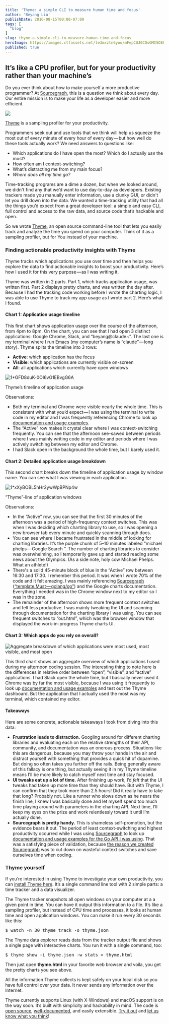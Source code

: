 ```yaml
---
title: 'Thyme: a simple CLI to measure human time and focus'
author: 'Beyang Liu'
publishDate: 2016-08-15T00:00-07:00
tags: [
  "blog"
]
slug: thyme-a-simple-cli-to-measure-human-time-and-focus
heroImage: https://images.ctfassets.net/le3mxztn6yoo/mFepCUJ0COsGMISO8OQ6S/e3e5697bf8ee1f00c5425a32f9b373c3/1_2v_gWy792Wru6O1MiookSA.png
published: true
---
```




## It’s like a CPU profiler, but for your productivity rather than your machine’s

Do you ever think about how to make yourself a more productive programmer? At [Sourcegraph](https://sourcegraph.com), this is a question we think about every day. Our entire mission is to make your life as a developer easier and more efficient.

![](https://cdn-images-1.medium.com/max/800/1*2v_gWy792Wru6O1MiookSA.png)

<a href='https://github.com/sourcegraph/thyme'>Thyme</a> is a sampling profiler for your productivity.

Programmers seek out and use tools that we think will help us squeeze the most out of every minute of every hour of every day — but how well do these tools actually work? We need answers to questions like:

*   Which applications do I have open the most? Which do I actually _use_ the most?
*   How often am I context-switching?
*   What’s distracting me from my main focus?
*   _Where does all my time go?_

Time-tracking programs are a dime a dozen, but when we looked around, we didn't find any that we’d want to use day-to-day as developers. Existing trackers made you manually enter information, use a clunky GUI, or didn't let you drill down into the data. We wanted a time-tracking utility that had all the things you’d expect from a great developer tool: a simple and easy CLI, full control and access to the raw data, and source code that’s hackable and open.

So we wrote [Thyme](https://sourcegraph.com/github.com/sourcegraph/thyme), an open source command-line tool that lets you easily track and analyze the time you spend on your computer. Think of it as a sampling profiler, but for You instead of your machine.

### Finding actionable productivity insights with Thyme

Thyme tracks which applications you use over time and then helps you explore the data to find actionable insights to boost your productivity. Here’s how I used it for this very purpose — as I was writing it.

Thyme was written in 2 parts. Part 1, which tracks application usage, was written first. Part 2 displays pretty charts, and was written the day after. Because I had the tracking code working before I wrote the charting logic, I was able to use Thyme to track my app usage as I wrote part 2\. Here’s what I found.

#### Chart 1: Application usage timeline

This first chart shows application usage over the course of the afternoon, from 4pm to 8pm. On the chart, you can see that I had open 3 distinct applications: Google Chrome, Slack, and “beyang@claude~”. The last one is my terminal where I run Emacs (my computer’s name is “claude” — long story). Thyme splits the timeline into 3 rows:

*   **Active**: which application has the focus
*   **Visible**: which applications are currently visible on-screen
*   **All**: all applications which currently have open windows

![1*GFD8duK-0OI6vG1EBvgG6A](//images.contentful.com/le3mxztn6yoo/4rAQKkHJxYIeykSuwgCOCE/ed776fb397fd156982f3d49e81739b08/1_GFD8duK-0OI6vG1EBvgG6A.png)

Thyme’s timeline of application usage

Observations:

*   Both my terminal and Chrome were visible nearly the whole time. This is consistent with what you’d expect — I was using the terminal to write code in my editor and I was frequently referencing Chrome to look up [documentation and usage examples](https://sourcegraph.com).
*   The “Active” row makes it crystal clear where I was context-switching frequently. You can see that the afternoon see-sawed between periods where I was mainly writing code in my editor and periods where I was actively switching between my editor and Chrome.
*   I had Slack open in the background the whole time, but I barely used it.

#### Chart 2: Detailed application usage breakdown

This second chart breaks down the timeline of application usage by window name. You can see what I was viewing in each application.

![1*xXyBOBL5hHr2ywWpBPNp4w](//images.contentful.com/le3mxztn6yoo/5dGcDbG4KWqggok42WKQ2e/07ab1d3541d5e915334088b85b42b276/1_xXyBOBL5hHr2ywWpBPNp4w.png)

“Thyme”-line of application windows

Observations:

*   In the “Active” row, you can see that the first 30 minutes of the afternoon was a period of high-frequency context switches. This was when I was deciding which charting library to use, so I was opening a new browser tab every minute and quickly scanning through docs.
*   You can see where I became frustrated in the middle of looking for charting libraries. It’s the purple chunk of 5–10 minutes labeled “michael phelps — Google Search ”. The number of charting libraries to consider was overwhelming, so I temporarily gave up and started reading some news about the Olympics. (As a side note, holy cow Michael Phelps. What an athlete!)
*   There's a solid 45-minute block of blue in the “Active” row between 16:30 and 17:30\. I remember this period. It was when I wrote 70% of the code and it felt amazing. I was mainly referencing [Sourcegraph](https://sourcegraph.com/) ([“template.Must — golang/go”](https://sourcegraph.com/github.com/golang/go/-/info/GoPackage/text/template/-/Must)) and the Google charts documentation. Everything I needed was in the Chrome window next to my editor so I was in the zone.
*   The remainder of the afternoon shows more frequent context switches and felt less productive. I was mainly tweaking the UI and scanning through documentation for the charting library I was using. You can see frequent switches to “out.html”, which was the browser window that displayed the work-in-progress Thyme charts UI.

#### Chart 3: Which apps do you rely on overall?
![Aggregate breakdown of which applications were most used, most visible, and most open](//images.contentful.com/le3mxztn6yoo/2ICIredw00MiwqsyuaYcY4/147c0cb5264e722920992a2794abe5d0/1_6i1FV6krky_Gyfbk1dMseg.png)

This third chart shows an aggregate overview of which applications I used during my afternoon coding session. The interesting thing to note here is the differences in relative order between “open”, “visible”, and “active” applications. I had Slack open the whole time, but I basically never used it. Chrome was by far the most visible, because I was using it frequently to look up [documentation and usage examples](https://sourcegraph.com) and test out the Thyme dashboard. But the application that I actually used the most was my terminal, which contained my editor.

#### Takeaways

Here are some concrete, actionable takeaways I took from diving into this data:

*   **Frustration leads to distraction.** Googling around for different charting libraries and evaluating each on the relative strengths of their API, community, and documentation was an onerous process. Situations like this are dangerous, because you may throw your hands in the air and distract yourself with something that provides a quick hit of dopamine. But doing so often takes you further off the rails. Being generally aware of this fallacy is one thing, but actually seeing it in my Thyme timeline means I’ll be more likely to catch myself next time and stay focused.
*   **UI tweaks eat up a lot of time.** After finishing up work, I’d _felt_ that the UI tweaks had taken up more time than they should have. But with Thyme, I can confirm that they took more than 2.5 hours! Did it really have to take that long? Probably not. Like a runner who slows down as he nears the finish line, I knew I was basically done and let myself spend too much time playing around with parameters in the charting API. Next time, I’ll keep my eyes on the prize and work relentlessly toward it until I’m actually done.
*   **Sourcegraph is pretty handy.** This is shameless self-promotion, but the evidence bears it out. The period of least context-switching and highest productivity occurred while I was using [Sourcegraph](https://sourcegraph.com/) to look up [documentation and usage examples for the Go API I was using](https://sourcegraph.com/github.com/golang/go/-/info/GoPackage/text/template/-/Template/Parse). That was a satisfying piece of validation, because [the reason we created Sourcegraph](https://sourcegraph.com/about) was to cut down on wasteful context switches and save ourselves time when coding.

### Thyme yourself

If you’re interested in using Thyme to investigate your own productivity, you can [install Thyme here](https://github.com/sourcegraph/thyme). It’s a single command line tool with 2 simple parts: a time tracker and a data visualizer.

The Thyme tracker snapshots all open windows on your computer at a a given point in time. You can have it output this information to a file. It’s like a sampling profiler, but instead of CPU time and processes, it looks at human time and open application windows. You can make it run every 30 seconds like this:

<pre name="a5ed" id="a5ed" class="graf graf--pre graf-after--p">$ watch -n 30 thyme track -o thyme.json</pre>

The Thyme data explorer reads data from the tracker output file and shows a single page with interactive charts. You run it with a single command, too:

<pre name="3364" id="3364" class="graf graf--pre graf-after--p">$ thyme show -i thyme.json -w stats > thyme.html</pre>

Then just open **thyme.html** in your favorite web browser and voila, you get the pretty charts you see above.

All the information Thyme collects is kept safely on your local disk so you have full control over your data. It never sends any information over the Internet.

Thyme currently supports Linux (with X-Windows) and macOS support is on the way soon. It’s built with simplicity and hackability in mind. The code is [open source](https://sourcegraph.com/github.com/sourcegraph/thyme/-/def/GoPackage/github.com/sourcegraph/thyme/cmd/thyme/-/main.go/TrackCmd/Execute), [well-documented](https://godoc.org/github.com/sourcegraph/thyme), and easily extensible. [Try it out](https://github.com/sourcegraph/thyme) and [let us know what you think](http://twitter.com/sourcegraph)!
